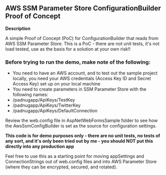 ## AWS SSM Parameter Store ConfigurationBuilder Proof of Concept

**Description**

A simple Proof of Concept (PoC) for ConfigurationBuilder that reads from AWS SSM Parameter Store. 
This is a PoC - there are not unit tests, it's not load tested, use as the basis for a solution at your own risk!!

### Before trying to run the demo, make note of the following:

 * You need to have an AWS account, and to test out the sample project locally, you need your AWS credentials (Access Key ID and Secret Access Key) set up on your local machine
 * You need to create parameters in SSM Parameter Store with the following names:
  * /padnugapp/ApiKeys/TestKey
  * /padnugapp/ApiKeys/TwitterKey
  * /padnugapp/ApiKeys/DefaultConnection
  
Review the web.config file in AspNetWebFormsSample folder to see how the AwsSsmConfigBuilder is set as the source for configuration settings. 

**This code is for demo purposes only - there are no unit tests, no tests of any sort, and it's only been tried out by me - you should NOT put this directly into any production app**

Feel free to use this as a starting point for moving appSettings and ConnectionStrings out of web.config files and into AWS Parameter Store (where they can be encrypted, secured, and rotated).
